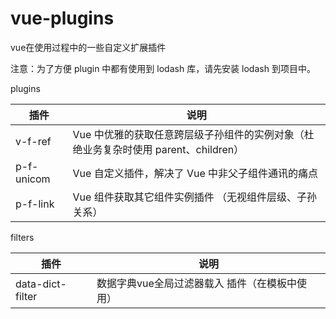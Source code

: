 # vue-plugins
vue在使用过程中的一些自定义扩展插件

注意：为了方便 plugin 中都有使用到 lodash 库，请先安装 lodash 到项目中。

plugins

插件 | 说明
---|---
v-f-ref | Vue 中优雅的获取任意跨层级子孙组件的实例对象（杜绝业务复杂时使用 parent、children）
p-f-unicom | Vue 自定义插件，解决了 Vue 中非父子组件通讯的痛点
p-f-link | Vue 组件获取其它组件实例插件 （无视组件层级、子孙关系）


filters

插件 | 说明
---|---
data-dict-filter | 数据字典vue全局过滤器载入 插件（在模板中使用）
